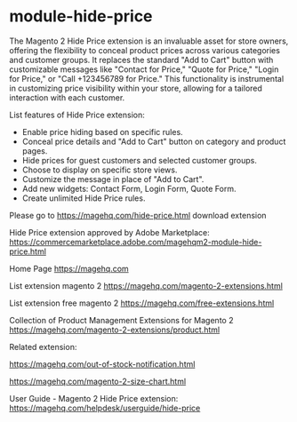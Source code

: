 # module-hide-price
The Magento 2 Hide Price extension is an invaluable asset for store owners, offering the flexibility to conceal product prices across various categories and customer groups. It replaces the standard "Add to Cart" button with customizable messages like "Contact for Price," "Quote for Price," "Login for Price," or "Call +123456789 for Price." This functionality is instrumental in customizing price visibility within your store, allowing for a tailored interaction with each customer.

List features of Hide Price extension:
- Enable price hiding based on specific rules.
- Conceal price details and "Add to Cart" button on category and product pages.
- Hide prices for guest customers and selected customer groups.
- Choose to display on specific store views.
- Customize the message in place of "Add to Cart".
- Add new widgets: Contact Form, Login Form, Quote Form.
- Create unlimited Hide Price rules.

Please go to https://magehq.com/hide-price.html download extension

Hide Price extension approved by Adobe Marketplace: https://commercemarketplace.adobe.com/magehqm2-module-hide-price.html

Home Page https://magehq.com

List extension magento 2 https://magehq.com/magento-2-extensions.html

List extension free magento 2 https://magehq.com/free-extensions.html

Collection of Product Management Extensions for Magento 2 https://magehq.com/magento-2-extensions/product.html

Related extension:

https://magehq.com/out-of-stock-notification.html

https://magehq.com/magento-2-size-chart.html

User Guide - Magento 2 Hide Price extension: https://magehq.com/helpdesk/userguide/hide-price

